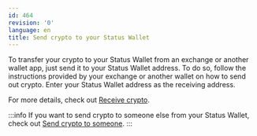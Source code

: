 ```yaml
---
id: 464
revision: '0'
language: en
title: Send crypto to your Status Wallet
---
```


To transfer your crypto to your Status Wallet from an exchange or another wallet app, just send it to your Status Wallet address. To do so, follow the instructions provided by your exchange or another wallet on how to send out crypto. Enter your Status Wallet address as the receiving address.

For more details, check out [Receive crypto](./receive-crypto.md).

:::info
If you want to send crypto to someone else from your Status Wallet, check out [Send crypto to someone](./send-crypto.md).
:::
